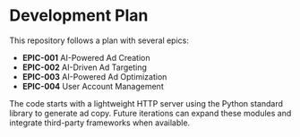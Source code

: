 # Development Plan

This repository follows a plan with several epics:

- **EPIC-001** AI-Powered Ad Creation
- **EPIC-002** AI-Driven Ad Targeting
- **EPIC-003** AI-Powered Ad Optimization
- **EPIC-004** User Account Management

The code starts with a lightweight HTTP server using the Python standard library to generate ad copy. Future iterations can expand these modules and integrate third-party frameworks when available.
